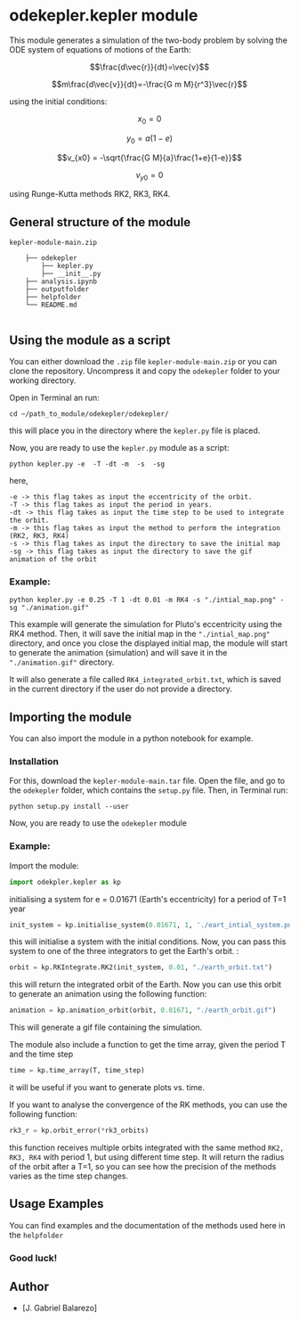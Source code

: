# odekepler.kepler module
This module generates a simulation of the two-body problem by solving the ODE system of equations of motions of the Earth:

$$\frac{d\vec{r}}{dt}=\vec{v}$$

$$m\frac{d\vec{v}}{dt}=-\frac{G m M}{r^3}\vec{r}$$

using the initial conditions:

$$x_0 = 0$$

$$y_0 = a(1-e)$$

$$v_{x0} = -\sqrt{\frac{G M}{a}\frac{1+e}{1-e}}$$

$$v_{y0} = 0$$

using Runge-Kutta methods RK2, RK3, RK4.

## General structure of the module 

```
kepler-module-main.zip

    ├── odekepler
        ├── kepler.py
        ├── __init__.py
    ├── analysis.ipynb
    ├── outputfolder
    ├── helpfolder
    └── README.md
   
```

## Using the module as a script 

You can either download the `.zip` file `kepler-module-main.zip` or you can clone the repository. Uncompress it and copy the `odekepler` folder to your working directory.

Open in Terminal an run:
```
cd ~/path_to_module/odekepler/odekepler/
```
this will place you in the directory where the `kepler.py` file is placed.

Now, you are ready to use the `kepler.py` module as a script: 
```
python kepler.py -e  -T -dt -m  -s  -sg
```
here,
```
-e -> this flag takes as input the eccentricity of the orbit.
-T -> this flag takes as input the period in years.
-dt -> this flag takes as input the time step to be used to integrate the orbit. 
-m -> this flag takes as input the method to perform the integration (RK2, RK3, RK4)
-s -> this flag takes as input the directory to save the initial map
-sg -> this flag takes as input the directory to save the gif animation of the orbit
```
### Example:
```
python kepler.py -e 0.25 -T 1 -dt 0.01 -m RK4 -s "./intial_map.png" -sg "./animation.gif"
```
This example will generate the simulation for Pluto's eccentricity using the RK4 method. Then, it will save the initial map in the `"./intial_map.png"` directory,  and once you close the displayed initial map, the module will start to generate the animation (simulation) and will save it in the `"./animation.gif"` directory.

It will also generate a file called `RK4_integrated_orbit.txt`, which is saved in the current directory if the user do not provide a directory. 

## Importing the module
You can also import the module in a python notebook for example. 

### Installation
For this, download the `kepler-module-main.tar` file. Open the file, and go to the `odekepler` folder, which contains the `setup.py` file. 
Then, in Terminal run:
```
python setup.py install --user
```
Now, you are ready to use the `odekepler` module 

### Example:
Import the module: 
```python
import odekpler.kepler as kp
```
initialising a system for e = 0.01671 (Earth's eccentricity) for a period of T=1 year
```python
init_system = kp.initialise_system(0.01671, 1, './eart_intial_system.png')
```
this will initialise a system with the initial conditions. Now, you can pass this system to one of the three integrators to get the Earth's orbit. : 

```python
orbit = kp.RKIntegrate.RK2(init_system, 0.01, "./earth_orbit.txt")
```
this will return the integrated orbit of the Earth. Now you can use this orbit to generate an animation using the following function:

```python
animation = kp.animation_orbit(orbit, 0.01671, "./earth_orbit.gif")
```
This will generate a gif file containing the simulation.

The module also include a function to get the time array, given the period T and the time step

```python
time = kp.time_array(T, time_step)
```
it will be useful if you want to generate plots vs. time. 

If you want to analyse the convergence of the RK methods, you can use the following function:

```python
rk3_r = kp.orbit_error(*rk3_orbits)
```
this function receives multiple orbits integrated with the same method `RK2, RK3, RK4` with period 1, but using different time step. It will return the radius of the orbit after a T=1, so you can see how the precision of the methods varies as the time step changes. 

## Usage Examples 
You can find examples and the documentation of the methods used here in the `helpfolder`

### Good luck!

## Author
- [J. Gabriel Balarezo] 
